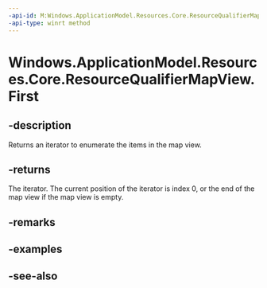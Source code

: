 ----api-id: M:Windows.ApplicationModel.Resources.Core.ResourceQualifierMapView.First
-api-type: winrt method
---<!-- Method syntaxpublic Windows.Foundation.Collections.IIterator<Windows.Foundation.Collections.IKeyValuePair<string, string>> First()--># Windows.ApplicationModel.Resources.Core.ResourceQualifierMapView.First## -descriptionReturns an iterator to enumerate the items in the map view.## -returnsThe iterator. The current position of the iterator is index 0, or the end of the map view if the map view is empty.## -remarks## -examples## -see-also